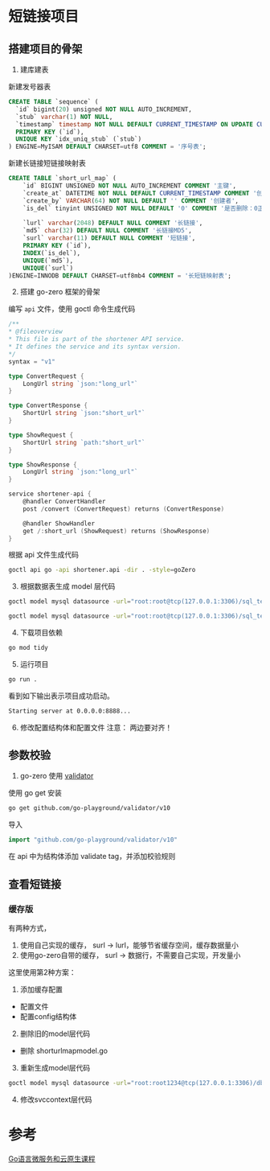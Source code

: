 # 短链接项目

## 搭建项目的骨架
1. 建库建表

新建发号器表
```sql
CREATE TABLE `sequence` (
  `id` bigint(20) unsigned NOT NULL AUTO_INCREMENT,
  `stub` varchar(1) NOT NULL,
  `timestamp` timestamp NOT NULL DEFAULT CURRENT_TIMESTAMP ON UPDATE CURRENT_TIMESTAMP,
  PRIMARY KEY (`id`),
  UNIQUE KEY `idx_uniq_stub` (`stub`)
) ENGINE=MyISAM DEFAULT CHARSET=utf8 COMMENT = '序号表';
```
新建长链接短链接映射表
```sql
CREATE TABLE `short_url_map` (
    `id` BIGINT UNSIGNED NOT NULL AUTO_INCREMENT COMMENT '主键',
    `create_at` DATETIME NOT NULL DEFAULT CURRENT_TIMESTAMP COMMENT '创建时间',
    `create_by` VARCHAR(64) NOT NULL DEFAULT '' COMMENT '创建者',
    `is_del` tinyint UNSIGNED NOT NULL DEFAULT '0' COMMENT '是否删除：0正常1删除',
    
    `lurl` varchar(2048) DEFAULT NULL COMMENT '长链接',
    `md5` char(32) DEFAULT NULL COMMENT '长链接MD5',
    `surl` varchar(11) DEFAULT NULL COMMENT '短链接',
    PRIMARY KEY (`id`),
    INDEX(`is_del`),
    UNIQUE(`md5`),
    UNIQUE(`surl`)
)ENGINE=INNODB DEFAULT CHARSET=utf8mb4 COMMENT = '长短链映射表';
```

2. 搭建 go-zero 框架的骨架

编写 `api` 文件，使用 goctl 命令生成代码
```go
/**
* @fileoverview
* This file is part of the shortener API service.
* It defines the service and its syntax version.
*/
syntax = "v1"

type ConvertRequest {
	LongUrl string `json:"long_url"`
}

type ConvertResponse {
	ShortUrl string `json:"short_url"`
}

type ShowRequest {
	ShortUrl string `path:"short_url"`
}

type ShowResponse {
	LongUrl string `json:"long_url"`
}

service shortener-api {
	@handler ConvertHandler
	post /convert (ConvertRequest) returns (ConvertResponse)

	@handler ShowHandler
	get /:short_url (ShowRequest) returns (ShowResponse)
}
```

根据 api 文件生成代码
```bash
goctl api go -api shortener.api -dir . -style=goZero
```

3. 根据数据表生成 model 层代码
```bash
goctl model mysql datasource -url="root:root@tcp(127.0.0.1:3306)/sql_test" -table="short_url_map" -dir="./model" -c

goctl model mysql datasource -url="root:root@tcp(127.0.0.1:3306)/sql_test" -table="sequence" -dir="./model" -c
```

4. 下载项目依赖
```bash
go mod tidy
```

5. 运行项目
```bash
go run .
```
看到如下输出表示项目成功启动。
```bash
Starting server at 0.0.0.0:8888...
```

6. 修改配置结构体和配置文件
注意： 两边要对齐！

## 参数校验

1. go-zero 使用 [validator](https://pkg.go.dev/github.com/go-playground/validator/v10)

使用 go get 安装
```bash
go get github.com/go-playground/validator/v10
```
导入
```go
import "github.com/go-playground/validator/v10"
```

在 api 中为结构体添加 validate tag，并添加校验规则

## 查看短链接

### 缓存版

有两种方式，
1. 使用自己实现的缓存，     surl -> lurl，能够节省缓存空间，缓存数据量小
2. 使用go-zero自带的缓存， surl -> 数据行，不需要自己实现，开发量小

这里使用第2种方案：
1. 添加缓存配置
  - 配置文件
  - 配置config结构体
2. 删除旧的model层代码
  - 删除 shorturlmapmodel.go
3. 重新生成model层代码
```bash
goctl model mysql datasource -url="root:root1234@tcp(127.0.0.1:3306)/db3" -table="short_url_map"  -dir="./model" -c
```
4. 修改svccontext层代码

# 参考
[Go语言微服务和云原生课程](https://github.com/Q1mi/go-micro-service-and-cloud-native-course)
